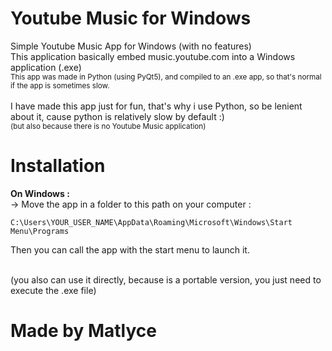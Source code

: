 # Youtube Music for Windows
Simple Youtube Music App for Windows (with no features)
<br />
This application basically embed music.youtube.com into a Windows application (.exe)
<br />
<sub>This app was made in Python (using PyQt5), and compiled to an .exe app, so that's normal if the app is sometimes slow.</sub>
<br />
<br />
I have made this app just for fun, that's why i use Python, so be lenient about it, cause python is relatively slow by default :)
<br />
<sub> (but also because there is no Youtube Music application) </sub>

# Installation
**On Windows :**<br />
-> Move the app in a folder to this path on your computer :
```
C:\Users\YOUR_USER_NAME\AppData\Roaming\Microsoft\Windows\Start Menu\Programs
```
Then you can call the app with the start menu to launch it.

<br />
(you also can use it directly, because is a portable version, you just need to execute the .exe file)

# Made by Matlyce
